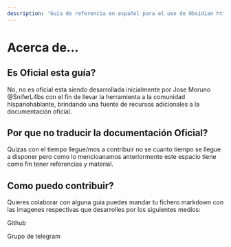 ```yaml
---
description: 'Guía de referencia en español para el uso de Obsidian https://obsidian.md'
---
```


# Acerca  de...

## Es Oficial esta guía?

No, no es oficial esta siendo desarrollada inicialmente por Jose Moruno @SniferL4bs con el fin de llevar la herramienta a la comunidad hispanohablante, brindando una fuente de recursos adicionales a la documentación oficial. 

## Por que no traducir la documentación Oficial?

Quizas con el tiempo llegue/mos a contribuir no se cuanto tiempo se llegue a disponer pero como lo mencioanamos anteriormente este espacio tiene como fin tener referencias y material. 

## Como puedo contribuir?

Quieres colaborar con alguna guia puedes mandar tu fichero markdown con las imagenes respectivas que desarrolles por los siguientes medios:

Github

Grupo de telegram





